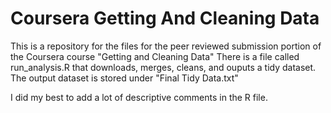 # Coursera Getting And Cleaning Data

This is a repository for the files for the peer reviewed submission portion of the Coursera course "Getting and Cleaning Data"
There is a file called run_analysis.R that downloads, merges, cleans, and ouputs a tidy dataset.
The output dataset is stored under "Final Tidy Data.txt"

I did my best to add a lot of descriptive comments in the R file.
